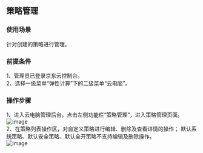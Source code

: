## 策略管理
### 使用场景
针对创建的策略进行管理。<br>
### 前提条件
1、管理员已登录京东云控制台。<br>
2、选择一级菜单“弹性计算”下的二级菜单“云电脑”。<br>
### 操作步骤
1、进入云电脑管理后台，点击左侧功能栏“策略管理”，进入策略管理页面。<br>
![image](https://user-images.githubusercontent.com/103625856/172813294-fcc18c46-afec-4d92-92f9-d5e86a2cd3e1.png)<br>
2、在策略列表操作区，对自定义策略进行编辑、删除及查看详情的操作；
默认系统策略、默认安全策略、默认全开策略不支持编辑及删除操作。<br>
![image](https://user-images.githubusercontent.com/103625856/172814195-db1db29a-cd1e-4770-9281-e4f4dd4c4def.png)<br>


